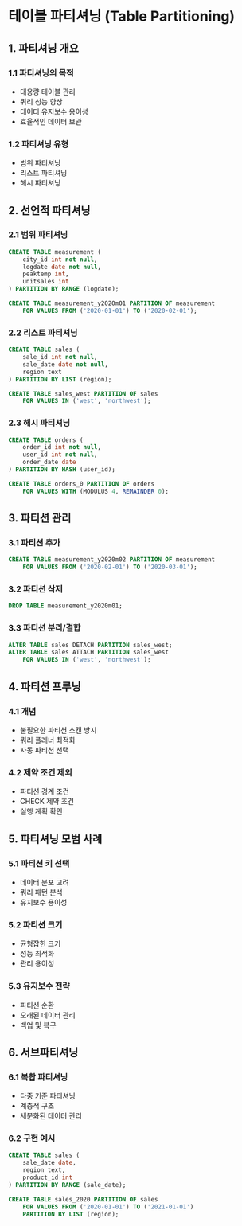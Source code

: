 # 테이블 파티셔닝 (Table Partitioning)

## 1. 파티셔닝 개요

### 1.1 파티셔닝의 목적
- 대용량 테이블 관리
- 쿼리 성능 향상
- 데이터 유지보수 용이성
- 효율적인 데이터 보관

### 1.2 파티셔닝 유형
- 범위 파티셔닝
- 리스트 파티셔닝
- 해시 파티셔닝

## 2. 선언적 파티셔닝

### 2.1 범위 파티셔닝
```sql
CREATE TABLE measurement (
    city_id int not null,
    logdate date not null,
    peaktemp int,
    unitsales int
) PARTITION BY RANGE (logdate);

CREATE TABLE measurement_y2020m01 PARTITION OF measurement
    FOR VALUES FROM ('2020-01-01') TO ('2020-02-01');
```

### 2.2 리스트 파티셔닝
```sql
CREATE TABLE sales (
    sale_id int not null,
    sale_date date not null,
    region text
) PARTITION BY LIST (region);

CREATE TABLE sales_west PARTITION OF sales
    FOR VALUES IN ('west', 'northwest');
```

### 2.3 해시 파티셔닝
```sql
CREATE TABLE orders (
    order_id int not null,
    user_id int not null,
    order_date date
) PARTITION BY HASH (user_id);

CREATE TABLE orders_0 PARTITION OF orders
    FOR VALUES WITH (MODULUS 4, REMAINDER 0);
```

## 3. 파티션 관리

### 3.1 파티션 추가
```sql
CREATE TABLE measurement_y2020m02 PARTITION OF measurement
    FOR VALUES FROM ('2020-02-01') TO ('2020-03-01');
```

### 3.2 파티션 삭제
```sql
DROP TABLE measurement_y2020m01;
```

### 3.3 파티션 분리/결합
```sql
ALTER TABLE sales DETACH PARTITION sales_west;
ALTER TABLE sales ATTACH PARTITION sales_west
    FOR VALUES IN ('west', 'northwest');
```

## 4. 파티션 프루닝

### 4.1 개념
- 불필요한 파티션 스캔 방지
- 쿼리 플래너 최적화
- 자동 파티션 선택

### 4.2 제약 조건 제외
- 파티션 경계 조건
- CHECK 제약 조건
- 실행 계획 확인

## 5. 파티셔닝 모범 사례

### 5.1 파티션 키 선택
- 데이터 분포 고려
- 쿼리 패턴 분석
- 유지보수 용이성

### 5.2 파티션 크기
- 균형잡힌 크기
- 성능 최적화
- 관리 용이성

### 5.3 유지보수 전략
- 파티션 순환
- 오래된 데이터 관리
- 백업 및 복구

## 6. 서브파티셔닝

### 6.1 복합 파티셔닝
- 다중 기준 파티셔닝
- 계층적 구조
- 세분화된 데이터 관리

### 6.2 구현 예시
```sql
CREATE TABLE sales (
    sale_date date,
    region text,
    product_id int
) PARTITION BY RANGE (sale_date);

CREATE TABLE sales_2020 PARTITION OF sales
    FOR VALUES FROM ('2020-01-01') TO ('2021-01-01')
    PARTITION BY LIST (region);
```
